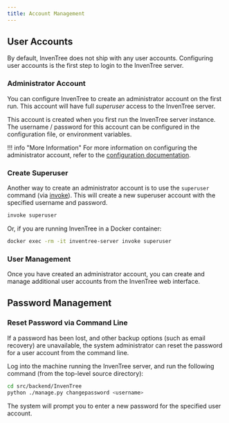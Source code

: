```yaml
---
title: Account Management
---
```


## User Accounts

By default, InvenTree does not ship with any user accounts. Configuring user accounts is the first step to login to the InvenTree server.

### Administrator Account

You can configure InvenTree to create an administrator account on the first run. This account will have full *superuser* access to the InvenTree server.

This account is created when you first run the InvenTree server instance. The username / password for this account can be configured in the configuration file, or environment variables.

!!! info "More Information"
    For more information on configuring the administrator account, refer to the [configuration documentation](./config.md#administrator-account).

### Create Superuser

Another way to create an administrator account is to use the `superuser` command (via [invoke](./invoke.md)). This will create a new superuser account with the specified username and password.

```bash
invoke superuser
```

Or, if you are running InvenTree in a Docker container:

```bash
docker exec -rm -it inventree-server invoke superuser
```

### User Management

Once you have created an administrator account, you can create and manage additional user accounts from the InvenTree web interface.

## Password Management

### Reset Password via Command Line

If a password has been lost, and other backup options (such as email recovery) are unavailable, the system administrator can reset the password for a user account from the command line.

Log into the machine running the InvenTree server, and run the following command (from the top-level source directory):

```bash
cd src/backend/InvenTree
python ./manage.py changepassword <username>
```

The system will prompt you to enter a new password for the specified user account.
